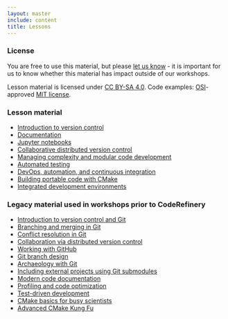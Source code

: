 ```yaml
---
layout: master
include: content
title: Lessons
---
```



### License

You are free to use this material, but please [let us know](/contact) - it is
important for us to know whether this material has impact outside of our
workshops.

Lesson material is licensed under [CC BY-SA 4.0](https://creativecommons.org/licenses/by-sa/4.0/).
Code examples: [OSI](http://opensource.org)-approved [MIT license](http://opensource.org/licenses/mit-license.html).


### Lesson material

- [Introduction to version control](https://coderefinery.github.io/git-intro/)
- [Documentation](https://coderefinery.github.io/documentation/)
- [Jupyter notebooks](https://github.com/coderefinery/jupyter)
- [Collaborative distributed version control](https://coderefinery.github.io/git-collaborative/)
- [Managing complexity and modular code development](http://cicero.xyz/v2/remark/github/bast/talk-complexity/master/talk.md/)
- [Automated testing](https://coderefinery.github.io/testing/)
- [DevOps, automation, and continuous integration](https://coderefinery.github.io/automation/)
- [Building portable code with CMake](https://coderefinery.github.io/cmake/)
- [Integrated development environments](https://coderefinery.github.io/IDEs/)


### Legacy material used in workshops prior to CodeRefinery

- [Introduction to version control and Git](http://cicero.xyz/v2/remark/github/coderefinery/lessons/master/git-intro.mkd/)
- [Branching and merging in Git](http://cicero.xyz/v2/remark/github/coderefinery/lessons/master/git-branches.mkd/)
- [Conflict resolution in Git](http://cicero.xyz/v2/remark/github/coderefinery/lessons/master/git-conflict-resolution.mkd/)
- [Collaboration via distributed version control](http://cicero.xyz/v2/remark/github/coderefinery/lessons/master/git-distributed.mkd/)
- [Working with GitHub](http://cicero.xyz/v2/remark/github/coderefinery/lessons/master/github.mkd/)
- [Git branch design](http://cicero.xyz/v2/remark/github/coderefinery/lessons/master/git-branch-design.mkd/)
- [Archaeology with Git](http://cicero.xyz/v2/remark/github/coderefinery/lessons/master/git-archaeology.mkd/)
- [Including external projects using Git submodules](http://cicero.xyz/v2/remark/github/coderefinery/lessons/master/git-submodules.mkd/)
- [Modern code documentation](http://cicero.xyz/v2/remark/github/coderefinery/lessons/master/documentation.mkd/)
- [Profiling and code optimization](http://cicero.xyz/v2/remark/github/coderefinery/lessons/master/optimiziation.mkd/)
- [Test-driven development](http://cicero.xyz/v2/remark/github/coderefinery/lessons/master/tdd.mkd/)
- [CMake basics for busy scientists](http://cicero.xyz/v2/remark/github/coderefinery/lessons/master/cmake-basics.mkd/)
- [Advanced CMake Kung Fu](http://cicero.xyz/v2/remark/github/coderefinery/lessons/master/cmake-kung-fu.mkd/)
